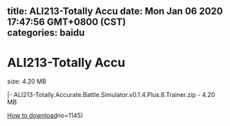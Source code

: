 
title: ALI213-Totally Accu
date: Mon Jan 06 2020 17:47:56 GMT+0800 (CST)    
categories: baidu
---

# ALI213-Totally Accu
size: 4.20 MB
 
 
|- ALI213-Totally.Accurate.Battle.Simulator.v0.1.4.Plus.8.Trainer.zip - 4.20 MB

[How to download](https://bpcam.bemobtrk.com/go/2ceec3aa-1ca2-46d6-b9ff-aaa5c184517c?jno=1146)no=1145)